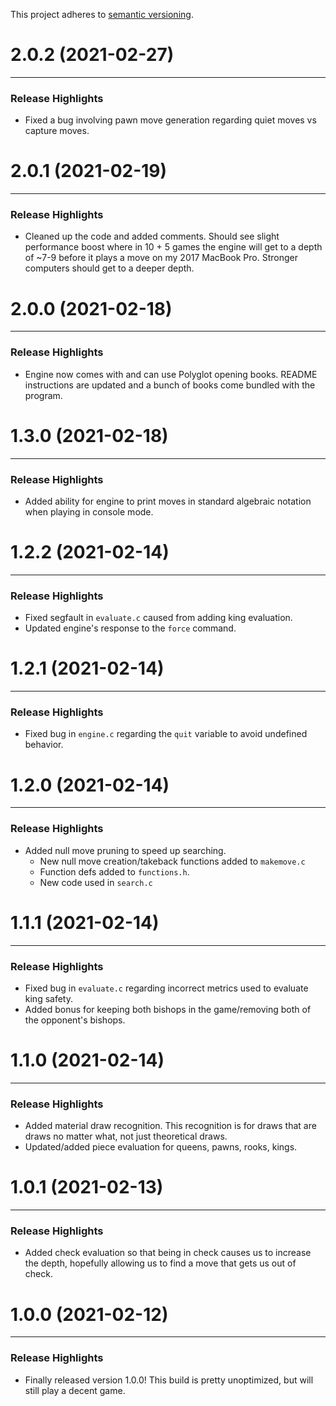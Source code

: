 This project adheres to [semantic versioning](https://semver.org/).
# 2.0.2 (2021-02-27)
***
### Release Highlights
* Fixed a bug involving pawn move generation regarding quiet moves vs capture moves.

# 2.0.1 (2021-02-19)
***
### Release Highlights
* Cleaned up the code and added comments. Should see slight performance boost where in
10 + 5 games the engine will get to a depth of ~7-9 before it plays a move on my 2017 MacBook Pro.
Stronger computers should get to a deeper depth.

# 2.0.0 (2021-02-18)
***
### Release Highlights
* Engine now comes with and can use Polyglot opening books.
README instructions are updated and a bunch of books come bundled with the program.

# 1.3.0 (2021-02-18)
***
### Release Highlights
* Added ability for engine to print moves in standard algebraic notation
when playing in console mode.

# 1.2.2 (2021-02-14)
***
### Release Highlights
* Fixed segfault in `evaluate.c` caused from adding king evaluation.
* Updated engine's response to the `force` command.

# 1.2.1 (2021-02-14)
***
### Release Highlights
* Fixed bug in `engine.c` regarding the `quit` variable to avoid undefined behavior.

# 1.2.0 (2021-02-14)
***
### Release Highlights
* Added null move pruning to speed up searching.
  * New null move creation/takeback functions added to `makemove.c`
  * Function defs added to `functions.h`.
  * New code used in `search.c`

# 1.1.1 (2021-02-14)
***
### Release Highlights
* Fixed bug in `evaluate.c` regarding incorrect metrics
used to evaluate king safety.
* Added bonus for keeping both bishops in the game/removing
both of the opponent's bishops.

# 1.1.0 (2021-02-14)
***
### Release Highlights
* Added material draw recognition. This recognition is for
draws that are draws no matter what, not just theoretical draws.
* Updated/added piece evaluation for queens, pawns, rooks, kings.

# 1.0.1 (2021-02-13)
***
### Release Highlights
* Added check evaluation so that being in check causes us to
increase the depth, hopefully allowing us to find a move that gets us out of check.

# 1.0.0 (2021-02-12)
***
### Release Highlights
* Finally released version 1.0.0! This build is pretty unoptimized, but will still play a decent game.
